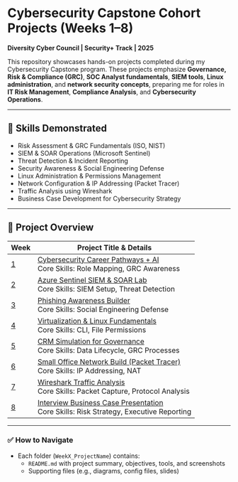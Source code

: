 # Cybersecurity Capstone Cohort Projects (Weeks 1–8)
**Diversity Cyber Council | Security+ Track | 2025**

This repository showcases hands-on projects completed during my Cybersecurity Capstone program. These projects emphasize **Governance, Risk & Compliance (GRC)**, **SOC Analyst fundamentals**, **SIEM tools**, **Linux administration**, and **network security concepts**, preparing me for roles in **IT Risk Management**, **Compliance Analysis**, and **Cybersecurity Operations**.

---

## 🧠 **Skills Demonstrated**
- Risk Assessment & GRC Fundamentals (ISO, NIST)
- SIEM & SOAR Operations (Microsoft Sentinel)
- Threat Detection & Incident Reporting
- Security Awareness & Social Engineering Defense
- Linux Administration & Permissions Management
- Network Configuration & IP Addressing (Packet Tracer)
- Traffic Analysis using Wireshark
- Business Case Development for Cybersecurity Strategy

---


## 📂 Project Overview

| Week | Project Title & Details |
|------|--------------------------|
| [1](Week1_Cybersecurity_Pathways_AI) | [Cybersecurity Career Pathways + AI](Week1_Cybersecurity_Pathways_AI)<br>Core Skills: Role Mapping, GRC Awareness |
| [2](Week2_Azure_Sentinel_SIEM_SOAR) | [Azure Sentinel SIEM & SOAR Lab](Week2_Azure_Sentinel_SIEM_SOAR)<br>Core Skills: SIEM Setup, Threat Detection |
| [3](Week3_Phishing_Awareness) | [Phishing Awareness Builder](Week3_Phishing_Awareness)<br>Core Skills: Social Engineering Defense |
| [4](Week4_Linux_Virtualization_Lab) | [Virtualization & Linux Fundamentals](Week4_Linux_Virtualization_Lab)<br>Core Skills: CLI, File Permissions |
| [5](Week5_CRM_Simulation_GRC) | [CRM Simulation for Governance](Week5_CRM_Simulation_GRC)<br>Core Skills: Data Lifecycle, GRC Processes |
| [6](Week6_Small_Office_Network_PacketTracer) | [Small Office Network Build (Packet Tracer)](Week6_Small_Office_Network_PacketTracer)<br>Core Skills: IP Addressing, NAT |
| [7](Week7_Wireshark_Traffic_Analysis) | [Wireshark Traffic Analysis](Week7_Wireshark_Traffic_Analysis)<br>Core Skills: Packet Capture, Protocol Analysis |
| [8](Week8_Interview_Business_Case) | [Interview Business Case Presentation](Week8_Interview_Business_Case)<br>Core Skills: Risk Strategy, Executive Reporting |



---

### ✅ **How to Navigate**
- Each folder (`WeekX_ProjectName`) contains:
    - `README.md` with project summary, objectives, tools, and screenshots
    - Supporting files (e.g., diagrams, config files, slides)
